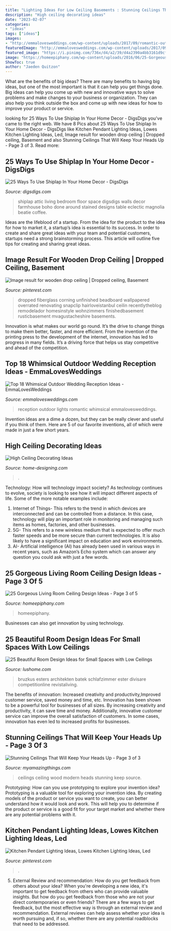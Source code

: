 ```yaml
---
title: "Lighting Ideas For Low Ceiling Basements : Stunning Ceilings That Will Keep Your Heads Up"
description: "High ceiling decorating ideas"
date: "2023-02-07"
categories:
- "ideas"
tags: ["ideas"]
images:
- "http://emmalovesweddings.com/wp-content/uploads/2017/09/romantic-outdoor-wedding-reception-ideas-with-lights.jpg"
featuredImage: "http://emmalovesweddings.com/wp-content/uploads/2017/09/romantic-outdoor-wedding-reception-ideas-with-lights.jpg"
featured_image: "https://i.pinimg.com/736x/d4/a2/39/d4a2390a4bb3161d9cfa1e3a4b98fadd.jpg"
image: "https://homeepiphany.com/wp-content/uploads/2016/06/25-Gorgeous-Living-Room-Ceiling-Design-Ideas-14-768x576.jpg"
ShowToc: true
author: "Jaeden Quitzon"
---
```



What are the benefits of big ideas?
There are many benefits to having big ideas, but one of the most important is that it can help you get things done. Big ideas can help you come up with new and innovative ways to solve problems and make changes to your business or organization. They can also help you think outside the box and come up with new ideas for how to improve your product or service.

	

		
looking for 25 Ways To Use Shiplap In Your Home Decor - DigsDigs you've came to the right web. We have 8 Pics about 25 Ways To Use Shiplap In Your Home Decor - DigsDigs like Kitchen Pendant Lighting Ideas, Lowes Kitchen Lighting Ideas, Led, Image result for wooden drop ceiling | Dropped ceiling, Basement and also Stunning Ceilings That Will Keep Your Heads Up - Page 3 of 3. Read more:
		
    
## 25 Ways To Use Shiplap In Your Home Decor - DigsDigs

<img loading=lazy src="https://www.digsdigs.com/photos/2019/04/24-a-white-attic-living-room-all-done-with-white-shiplap-around-and-stained-shiplap-on-the-floor-looks-very-cozy-and-airy.jpg" onerror="this.onerror=null;this.src='https://tse4.mm.bing.net/th?id=OIP.NpuIm2HpuYrNs8NjXLpRuQHaLF&amp;pid=15.1';" alt="25 Ways To Use Shiplap In Your Home Decor - DigsDigs">

_Source: digsdigs.com_

>shiplap attic living bedroom floor space digsdigs walls decor farmhouse boho done around stained designs table eclectic magnolia beatie coffee. 

	

Ideas are the lifeblood of a startup. From the idea for the product to the idea for how to market it, a startup’s idea is essential to its success. In order to create and share great ideas with your team and potential customers, startups need a strong brainstorming process. This article will outline five tips for creating and sharing great ideas.

    
## Image Result For Wooden Drop Ceiling | Dropped Ceiling, Basement

<img loading=lazy src="https://i.pinimg.com/736x/d4/a2/39/d4a2390a4bb3161d9cfa1e3a4b98fadd.jpg" onerror="this.onerror=null;this.src='https://tse3.mm.bing.net/th?id=OIP.YTuGJzYbt5smAvuRhg7f6gHaFX&amp;pid=15.1';" alt="Image result for wooden drop ceiling | Dropped ceiling, Basement">

_Source: pinterest.com_

>dropped fiberglass corning unfinished beadboard wallpapered overrated renovating snapclip hairloveistanbul ceilin recentlytheblog remodelador homesinstyle wohnzimmers finishedbasement rusticbasement mvagustacheshire basements. 

	

Innovation is what makes our world go round. It’s the drive to change things to make them better, faster, and more efficient. From the invention of the printing press to the development of the internet, innovation has led to progress in many fields. It’s a driving force that helps us stay competitive and ahead of the competition.

    
## Top 18 Whimsical Outdoor Wedding Reception Ideas - EmmaLovesWeddings

<img loading=lazy src="http://emmalovesweddings.com/wp-content/uploads/2017/09/romantic-outdoor-wedding-reception-ideas-with-lights.jpg" onerror="this.onerror=null;this.src='https://tse3.mm.bing.net/th?id=OIP.oflJFl5L1OKAuASt9IEIwwHaLI&amp;pid=15.1';" alt="Top 18 Whimsical Outdoor Wedding Reception Ideas - EmmaLovesWeddings">

_Source: emmalovesweddings.com_

>reception outdoor lights romantic whimsical emmalovesweddings. 

	

Invention ideas are a dime a dozen, but they can be really clever and useful if you think of them. Here are 5 of our favorite inventions, all of which were made in just a few short years.

    
## High Ceiling Decorating Ideas

<img loading=lazy src="http://cdn.home-designing.com/wp-content/uploads/2012/09/White-living-room-dining-furniture.jpeg" onerror="this.onerror=null;this.src='https://tse3.mm.bing.net/th?id=OIP.O5peLmzCWudLhDk0MlvexAHaLH&amp;pid=15.1';" alt="High Ceiling Decorating Ideas">

_Source: home-designing.com_

>. 

	

Technology: How will technology impact society?
As technology continues to evolve, society is looking to see how it will impact different aspects of life. Some of the more notable examples include:
1. Internet of Things- This refers to the trend in which devices are interconnected and can be controlled from a distance. In this case, technology will play an important role in monitoring and managing such items as homes, factories, and other businesses. 
2. 5G- This refers to a new wireless medium that is expected to offer much faster speeds and be more secure than current technologies. It is also likely to have a significant impact on education and work environments. 
3. AI- Artificial intelligence (AI) has already been used in various ways in recent years, such as Amazon’s Echo system which can answer any question you could ask with just a few words.

    
## 25 Gorgeous Living Room Ceiling Design Ideas - Page 3 Of 5

<img loading=lazy src="https://homeepiphany.com/wp-content/uploads/2016/06/25-Gorgeous-Living-Room-Ceiling-Design-Ideas-14-768x576.jpg" onerror="this.onerror=null;this.src='https://tse1.mm.bing.net/th?id=OIP.q9LtE6tdvePor1MBZWIvWAHaFj&amp;pid=15.1';" alt="25 Gorgeous Living Room Ceiling Design Ideas - Page 3 of 5">

_Source: homeepiphany.com_

>homeepiphany. 

	

Businesses can also get innovation by using technology.

    
## 25 Beautiful Room Design Ideas For Small Spaces With Low Ceilings

<img loading=lazy src="https://www.lushome.com/wp-content/uploads/2016/05/wooden-ceiling-contemporary-home-design-by-Bruzkus-Batek-Architekten-in-berlin.jpg" onerror="this.onerror=null;this.src='https://tse2.mm.bing.net/th?id=OIP.yJpZqk7RoS1zQAjt7tzMhgHaJ3&amp;pid=15.1';" alt="25 Beautiful Room Design Ideas for Small Spaces with Low Ceilings">

_Source: lushome.com_

>bruzkus esters architekten batek schlafzimmer ester divisare competitionline revistaliving. 

	

The benefits of innovation: Increased creativity and productivity,Improved customer service, saved money and time, etc.
Innovation has been shown to be a powerful tool for businesses of all sizes. By increasing creativity and productivity, it can save time and money. Additionally, innovative customer service can improve the overall satisfaction of customers. In some cases, innovation has even led to increased profits for businesses.

    
## Stunning Ceilings That Will Keep Your Heads Up - Page 3 Of 3

<img loading=lazy src="http://myamazingthings.com/wp-content/uploads/2016/11/modern-interiors-could-use-a-touch-of-wood-on-a-ceiling.jpg" onerror="this.onerror=null;this.src='https://tse2.mm.bing.net/th?id=OIP.h2I9jiaEHgwFlzaB4rs-UQHaLH&amp;pid=15.1';" alt="Stunning Ceilings That Will Keep Your Heads Up - Page 3 of 3">

_Source: myamazingthings.com_

>ceilings ceiling wood modern heads stunning keep source. 

	

Prototyping: How can you use prototyping to explore your invention idea?
Prototyping is a valuable tool for exploring your invention idea. By creating models of the product or service you want to create, you can better understand how it would look and work. This will help you to determine if the product or service is a good fit for your target market and whether there are any potential problems with it.

    
## Kitchen Pendant Lighting Ideas, Lowes Kitchen Lighting Ideas, Led

<img loading=lazy src="https://i.pinimg.com/736x/22/ef/16/22ef16cc9d63399200605a091870723f.jpg" onerror="this.onerror=null;this.src='https://tse3.mm.bing.net/th?id=OIP.FeRz11DK1ksuL0N6HuJrxwAAAA&amp;pid=15.1';" alt="Kitchen Pendant Lighting Ideas, Lowes Kitchen Lighting Ideas, Led">

_Source: pinterest.com_

>. 

	

5. External Review and recommendation: How do you get feedback from others about your idea?
When you're developing a new idea, it's important to get feedback from others who can provide valuable insights. But how do you get feedback from those who are not your direct contemporaries or even friends? There are a few ways to get feedback, but the most effective way is through an external review and recommendation. External reviews can help assess whether your idea is worth pursuing and, if so, whether there are any potential roadblocks that need to be addressed.

